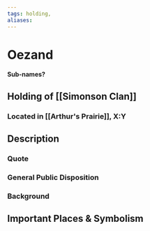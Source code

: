 ```yaml
---
tags: holding,
aliases:
---
```

# Oezand
#### Sub-names?
## Holding of [[Simonson Clan]]
### Located in [[Arthur's Prairie]], X:Y
## Description
### Quote

### General Public Disposition

### Background
## Important Places & Symbolism


